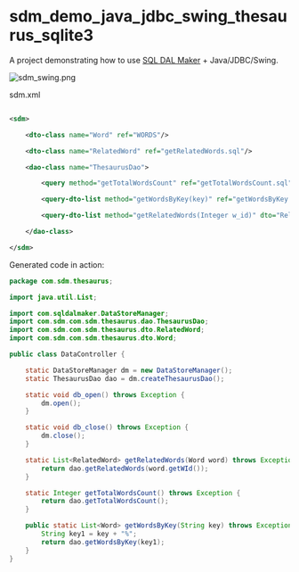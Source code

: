 # sdm_demo_java_jdbc_swing_thesaurus_sqlite3

A project demonstrating how to use [SQL DAL Maker](https://github.com/panedrone/sqldalmaker) + Java/JDBC/Swing.

![sdm_swing.png](sdm_swing.png)

sdm.xml

```xml

<sdm>

    <dto-class name="Word" ref="WORDS"/>

    <dto-class name="RelatedWord" ref="getRelatedWords.sql"/>

    <dao-class name="ThesaurusDao">

        <query method="getTotalWordsCount" ref="getTotalWordsCount.sql" return-type="Integer"/>

        <query-dto-list method="getWordsByKey(key)" ref="getWordsByKey.sql" dto="Word"/>

        <query-dto-list method="getRelatedWords(Integer w_id)" dto="RelatedWord"/>

    </dao-class>

</sdm>
```

Generated code in action:

```java
package com.sdm.thesaurus;

import java.util.List;

import com.sqldalmaker.DataStoreManager;
import com.sdm.com.sdm.thesaurus.dao.ThesaurusDao;
import com.sdm.com.sdm.thesaurus.dto.RelatedWord;
import com.sdm.com.sdm.thesaurus.dto.Word;

public class DataController {

    static DataStoreManager dm = new DataStoreManager();
    static ThesaurusDao dao = dm.createThesaurusDao();

    static void db_open() throws Exception {
        dm.open();
    }

    static void db_close() throws Exception {
        dm.close();
    }

    static List<RelatedWord> getRelatedWords(Word word) throws Exception {
        return dao.getRelatedWords(word.getWId());
    }

    static Integer getTotalWordsCount() throws Exception {
        return dao.getTotalWordsCount();
    }

    public static List<Word> getWordsByKey(String key) throws Exception {
        String key1 = key + "%";
        return dao.getWordsByKey(key1);
    }
}
```
